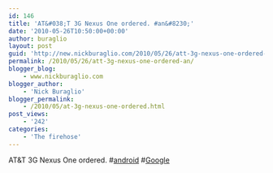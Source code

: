 ```yaml
---
id: 146
title: 'AT&#038;T 3G Nexus One ordered. #an&#8230;'
date: '2010-05-26T10:50:00+00:00'
author: buraglio
layout: post
guid: 'http://new.nickburaglio.com/2010/05/26/att-3g-nexus-one-ordered-an/'
permalink: /2010/05/26/att-3g-nexus-one-ordered-an/
blogger_blog:
    - www.nickburaglio.com
blogger_author:
    - 'Nick Buraglio'
blogger_permalink:
    - /2010/05/at-3g-nexus-one-ordered.html
post_views:
    - '242'
categories:
    - 'The firehose'
---
```


AT&amp;T 3G Nexus One ordered. #[android](http://search.twitter.com/search?q=%23android) #[Google](http://search.twitter.com/search?q=%23Google)
